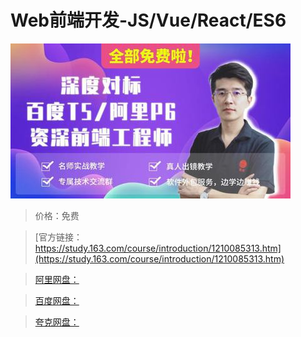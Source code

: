 # Web前端开发-JS/Vue/React/ES6

![img](../../../assets/study163/free/51fcd111123649abba019cd0dfae75c1.jpg)

> 价格：免费

> [官方链接：https://study.163.com/course/introduction/1210085313.htm](https://study.163.com/course/introduction/1210085313.htm)

> [阿里网盘：]()

> [百度网盘：]()

> [夸克网盘：]()
